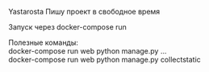 Yastarosta Пишу проект в свободное время

Запуск через docker-compose run 

Полезные команды:  
docker-compose run web python manage.py ...  
docker-compose run web python manage.py collectstatic  
